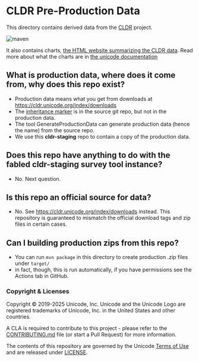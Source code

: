 # CLDR Pre-Production Data

This directory contains derived data from the [CLDR](https://github.com/unicode-org/cldr.git) project.

![maven](https://github.com/unicode-org/cldr-staging/workflows/maven/badge.svg)

It also contains charts, [the HTML website summarizing the CLDR data](https://www.unicode.org/cldr/charts/latest). Read more about what the charts are in [the unicode documentation](https://cldr.unicode.org/index/charts)

## What is production data, where does it come from, why does this repo exist?

- Production data means what you get from downloads at <https://cldr.unicode.org/index/downloads>
- The [inheritance marker](https://unicode.org/reports/tr35/47/tr35.html#inheritance-marker) is in the source git repo, but not in the production data.
- The tool GenerateProductionData can generate production data (hence the name) from the source repo.
- We use this **cldr-staging** repo to contain a copy of the production data.

## Does this repo have anything to do with the fabled cldr-staging survey tool instance?

- No. Next question.

## Is this repo an official source for data?

- No. See <https://cldr.unicode.org/index/downloads> instead. This repository is guaranteed to mismatch the official download tags and zip files in certain cases.

## Can I building production zips from this repo?

- You can run `mvn package` in this directory to create production .zip files under `target/`
- in fact, though, this is run automatically, if you have permissions see the Actions tab in GitHub.

### Copyright & Licenses

Copyright © 2019-2025 Unicode, Inc. Unicode and the Unicode Logo are registered trademarks of Unicode, Inc. in the United States and other countries.

A CLA is required to contribute to this project - please refer to the [CONTRIBUTING.md](https://github.com/unicode-org/.github/blob/main/.github/CONTRIBUTING.md) file (or start a Pull Request) for more information.

The contents of this repository are governed by the Unicode [Terms of Use](https://www.unicode.org/copyright.html) and are released under [LICENSE](./LICENSE).
